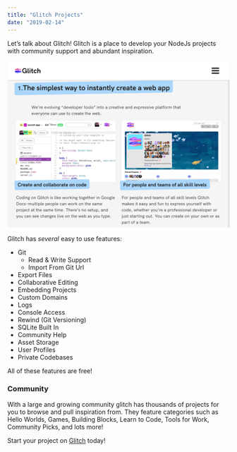 ```yaml
---
title: "Glitch Projects"
date: "2019-02-14"
---
```


Let’s talk about Glitch! Glitch is a place to develop your NodeJs projects with community support and abundant inspiration.

![Glitch.com home page](/assets/images/glitch.png)

Glitch has _several_ easy to use features:

- Git
    - Read & Write Support
    - Import From Git Url
- Export Files
- Collaborative Editing
- Embedding Projects
- Custom Domains
- Logs
- Console Access
- Rewind (Git Versioning)
- SQLite Built In
- Community Help
- Asset Storage
- User Profiles
- Private Codebases

All of these features are free!

### Community

With a large and growing community glitch has thousands of projects for you to browse and pull inspiration from. They feature categories such as Hello Worlds, Games, Building Blocks, Learn to Code, Tools for Work, Community Picks, and lots more!

Start your project on [Glitch]("https://glitch.com") today!
